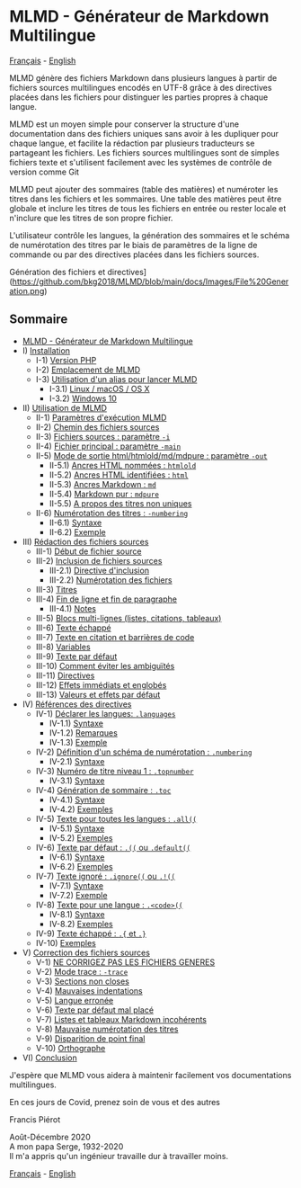 # MLMD - Générateur de Markdown Multilingue<A id="a1"></A>
[Français](README.fr.md) - [English](README.md)

MLMD génère des fichiers Markdown dans plusieurs langues à partir de fichiers sources
multilingues encodés en UTF-8 grâce à des directives placées dans les fichiers pour distinguer
les parties propres à chaque langue.

MLMD est un moyen simple pour conserver la structure d'une documentation dans des fichiers
uniques sans avoir à les dupliquer pour chaque langue, et facilite la rédaction par plusieurs
traducteurs se partageant les fichiers. Les fichiers sources multilingues sont de simples
fichiers texte et s'utilisent facilement avec les systèmes de contrôle de version comme Git

MLMD peut ajouter des sommaires (table des matières) et numéroter les titres dans les fichiers
et les sommaires. Une table des matières peut être globale et inclure les titres de tous les
fichiers en entrée ou rester locale et n'inclure que les titres de son propre fichier.

L'utilisateur contrôle les langues, la génération des sommaires et le schéma
de numérotation des titres par le biais de paramètres de la ligne de commande ou par
des directives placées dans les fichiers sources.

Génération des fichiers et directives](https://github.com/bkg2018/MLMD/blob/main/docs/Images/File%20Generation.png)

## Sommaire<A id="toc"></A>

- [MLMD - Générateur de Markdown Multilingue](#a1)
- I) [Installation](1-Installation.fr.md#a2)
  - I-1) [Version PHP](1-Installation.fr.md#a3)
  - I-2) [Emplacement de MLMD](1-Installation.fr.md#a4)
  - I-3) [Utilisation d'un alias pour lancer MLMD](1-Installation.fr.md#a5)
    - I-3.1) [Linux / macOS / OS X](1-Installation.fr.md#a6)
    - I-3.2) [Windows 10](1-Installation.fr.md#a7)
- II) [Utilisation de MLMD](2-Using.fr.md#a8)
  - II-1) [Paramètres d'exécution MLMD](2-Using.fr.md#a9)
  - II-2) [Chemin des fichiers sources](2-Using.fr.md#a10)
  - II-3) [Fichiers sources : paramètre `-i`](2-Using.fr.md#a11)
  - II-4) [Fichier principal : paramètre `-main`](2-Using.fr.md#a12)
  - II-5) [Mode de sortie html/htmlold/md/mdpure : paramètre `-out`](2-Using.fr.md#a13)
    - II-5.1) [Ancres HTML nommées : `htmlold`](2-Using.fr.md#a14)
    - II-5.2) [Ancres HTML identifiées : `html`](2-Using.fr.md#a15)
    - II-5.3) [Ancres Markdown : `md`](2-Using.fr.md#a16)
    - II-5.4) [Markdown pur : `mdpure`](2-Using.fr.md#a17)
    - II-5.5) [A propos des titres non uniques](2-Using.fr.md#a18)
  - II-6) [Numérotation des titres : `-numbering`](2-Using.fr.md#a19)
    - II-6.1) [Syntaxe](2-Using.fr.md#a20)
    - II-6.2) [Exemple](2-Using.fr.md#a21)
- III) [Rédaction des fichiers sources](3-Writing.fr.md#a22)
  - III-1) [Début de fichier source](3-Writing.fr.md#a23)
  - III-2) [Inclusion de fichiers sources](3-Writing.fr.md#a24)
    - III-2.1) [Directive d'inclusion](3-Writing.fr.md#a25)
    - III-2.2) [Numérotation des fichiers](3-Writing.fr.md#a26)
  - III-3) [Titres](3-Writing.fr.md#a27)
  - III-4) [Fin de ligne et fin de paragraphe](3-Writing.fr.md#a28)
    - III-4.1) [Notes](3-Writing.fr.md#a29)
  - III-5) [Blocs multi-lignes (listes, citations, tableaux)](3-Writing.fr.md#a30)
  - III-6) [Texte échappé](3-Writing.fr.md#a31)
  - III-7) [Texte en citation et barrières de code](3-Writing.fr.md#a32)
  - III-8) [Variables](3-Writing.fr.md#a33)
  - III-9) [Texte par défaut](3-Writing.fr.md#a34)
  - III-10) [Comment éviter les ambiguïtés](3-Writing.fr.md#a35)
  - III-11) [Directives](3-Writing.fr.md#a36)
  - III-12) [Effets immédiats et englobés](3-Writing.fr.md#a37)
  - III-13) [Valeurs et effets par défaut](3-Writing.fr.md#a38)
- IV) [Références des directives](4-Directives.fr.md#a39)
  - IV-1) [Déclarer les langues: `.languages`](4-Directives.fr.md#a40)
    - IV-1.1) [Syntaxe](4-Directives.fr.md#a41)
    - IV-1.2) [Remarques](4-Directives.fr.md#a42)
    - IV-1.3) [Exemple](4-Directives.fr.md#a43)
  - IV-2) [Définition d'un schéma de numérotation : `.numbering`](4-Directives.fr.md#a44)
    - IV-2.1) [Syntaxe](4-Directives.fr.md#a45)
  - IV-3) [Numéro de titre niveau 1 : `.topnumber`](4-Directives.fr.md#a46)
    - IV-3.1) [Syntaxe](4-Directives.fr.md#a47)
  - IV-4) [Génération de sommaire : `.toc`](4-Directives.fr.md#a48)
    - IV-4.1) [Syntaxe](4-Directives.fr.md#a49)
    - IV-4.2) [Exemples](4-Directives.fr.md#a52)
  - IV-5) [Texte pour toutes les langues : `.all((`](4-Directives.fr.md#a53)
    - IV-5.1) [Syntaxe](4-Directives.fr.md#a54)
    - IV-5.2) [Exemples](4-Directives.fr.md#a55)
  - IV-6) [Texte par défaut : `.((` ou `.default((`](4-Directives.fr.md#a56)
    - IV-6.1) [Syntaxe](4-Directives.fr.md#a57)
    - IV-6.2) [Exemples](4-Directives.fr.md#a58)
  - IV-7) [Texte ignoré : `.ignore((` ou `.!((`](4-Directives.fr.md#a59)
    - IV-7.1) [Syntaxe](4-Directives.fr.md#a60)
    - IV-7.2) [Exemple](4-Directives.fr.md#a61)
  - IV-8) [Texte pour une langue : `.<code>((`](4-Directives.fr.md#a62)
    - IV-8.1) [Syntaxe](4-Directives.fr.md#a63)
    - IV-8.2) [Exemples](4-Directives.fr.md#a64)
  - IV-9) [Texte échappé : `.{` et `.}`](4-Directives.fr.md#a65)
  - IV-10) [Exemples](4-Directives.fr.md#a66)
- V) [Correction des fichiers sources](5-Debugging.fr.md#a67)
  - V-1) [NE CORRIGEZ PAS LES FICHIERS GENERES](5-Debugging.fr.md#a68)
  - V-2) [Mode trace : `-trace`](5-Debugging.fr.md#a69)
  - V-3) [Sections non closes](5-Debugging.fr.md#a70)
  - V-4) [Mauvaises indentations](5-Debugging.fr.md#a71)
  - V-5) [Langue erronée](5-Debugging.fr.md#a72)
  - V-6) [Texte par défaut mal placé](5-Debugging.fr.md#a73)
  - V-7) [Listes et tableaux Markdown incohérents](5-Debugging.fr.md#a74)
  - V-8) [Mauvaise numérotation des titres](5-Debugging.fr.md#a75)
  - V-9) [Disparition de point final](5-Debugging.fr.md#a76)
  - V-10) [Orthographe](5-Debugging.fr.md#a77)
- VI) [Conclusion](6-Conclusion.fr.md#a78)

J'espère que MLMD vous aidera à maintenir facilement vos documentations multilingues.

En ces jours de Covid, prenez soin de vous et des autres

Francis Piérot

Août-Décembre 2020<br />
A mon papa Serge, 1932-2020<br />
Il m'a appris qu'un ingénieur travaille dur à travailler moins.

[Français](README.fr.md) - [English](README.md)
